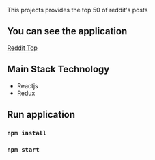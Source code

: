 This projects provides the top 50 of reddit's posts

## You can see the application 
[Reddit Top](https://master.d3c0kurv3yyyqs.amplifyapp.com/)

## Main Stack Technology
- Reactjs
- Redux

## Run application

### `npm install`
### `npm start`

